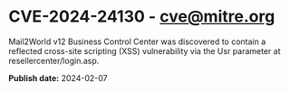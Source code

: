 # CVE-2024-24130 - cve@mitre.org

Mail2World v12 Business Control Center was discovered to contain a reflected cross-site scripting (XSS) vulnerability via the Usr parameter at resellercenter/login.asp.

**Publish date:** 2024-02-07

